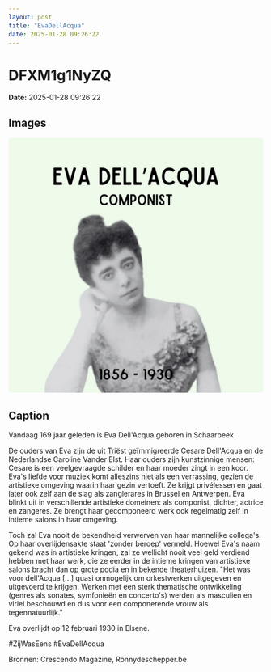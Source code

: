 ```yaml
---
layout: post
title: "EvaDellAcqua"
date: 2025-01-28 09:26:22
---
```


# DFXM1g1NyZQ

**Date:** 2025-01-28 09:26:22

## Images

![Image](../images/DFXM1g1NyZQ_0.webp)

## Caption

Vandaag 169 jaar geleden is Eva Dell'Acqua geboren in Schaarbeek. 

De ouders van Eva zijn de uit Triëst geïmmigreerde Cesare Dell'Acqua en de Nederlandse Caroline Vander Elst. Haar ouders zijn kunstzinnige mensen: Cesare is een veelgevraagde schilder en haar moeder zingt in een koor. Eva's liefde voor muziek komt alleszins niet als een verrassing, gezien de artistieke omgeving waarin haar gezin vertoeft. Ze krijgt privélessen en gaat later ook zelf aan de slag als zanglerares in Brussel en Antwerpen. Eva blinkt uit in verschillende artistieke domeinen: als componist, dichter, actrice en zangeres. Ze brengt haar gecomponeerd werk ook regelmatig zelf in intieme salons in haar omgeving. 

Toch zal Eva nooit de bekendheid verwerven van haar mannelijke collega's. Op haar overlijdensakte staat 'zonder beroep' vermeld. Hoewel Eva's naam gekend was in artistieke kringen, zal ze wellicht nooit veel geld verdiend hebben met haar werk, die ze eerder in de intieme kringen van artistieke salons bracht dan op grote podia en in bekende theaterhuizen. "Het was voor dell'Acqua [...] quasi onmogelijk om orkestwerken uitgegeven en uitgevoerd te krijgen. Werken met een sterk thematische ontwikkeling (genres als sonates, symfonieën en concerto's) werden als masculien en viriel beschouwd en dus voor een componerende vrouw als tegennatuurlijk."

Eva overlijdt op 12 februari 1930 in Elsene.

#ZijWasEens #EvaDellAcqua

Bronnen: Crescendo Magazine, Ronnydeschepper.be

